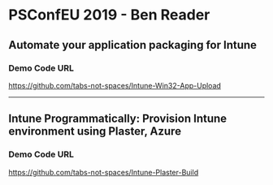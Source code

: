 # PSConfEU 2019 - Ben Reader

## Automate your application packaging for Intune

### Demo Code URL

https://github.com/tabs-not-spaces/Intune-Win32-App-Upload

---

## Intune Programmatically: Provision Intune environment using Plaster, Azure

### Demo Code URL

https://github.com/tabs-not-spaces/Intune-Plaster-Build

